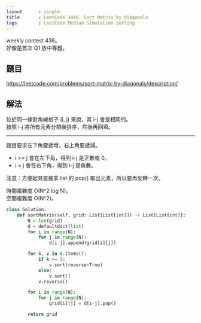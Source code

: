 ```yaml
---
layout      : single
title       : LeetCode 3446. Sort Matrix by Diagonals
tags        : LeetCode Medium Simulation Sorting
---
```

weekly contest 436。  
好像是首次 Q1 放中等題。  

## 題目

<https://leetcode.com/problems/sort-matrix-by-diagonals/description/>

## 解法

位於同一條對角線格子 (i, j) 來說，其 i-j 會是相同的。  
按照 i-j 將所有元素分類後排序，然後再回填。  

---

題目要求左下角要遞增，右上角要遞減。  

- i >= j 會在左下角，得到 i-j 是正數或 0。  
- i < j 會在右下角，得到 i-j 是負數。  

注意：方便起見直接拿 list 的 pop() 取出元素，所以要再反轉一次。  

時間複雜度 O(N^2 log N)。  
空間複雜度 O(N^2)。  

```python
class Solution:
    def sortMatrix(self, grid: List[List[int]]) -> List[List[int]]:
        N = len(grid)
        d = defaultdict(list)
        for i in range(N):
            for j in range(N):
                d[i-j].append(grid[i][j])

        for k, v in d.items():
            if k >= 0:
                v.sort(reverse=True)
            else:
                v.sort()
            v.reverse()

        for i in range(N):
            for j in range(N):
                grid[i][j] = d[i-j].pop()

        return grid
```
